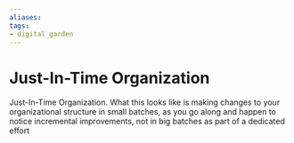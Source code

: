 ```yaml
---
aliases: 
tags: 
- digital_garden
---
```

# Just-In-Time Organization
Just-In-Time Organization. What this looks like is making changes to your organizational structure in small batches, as you go along and happen to notice incremental improvements, not in big batches as part of a dedicated effort